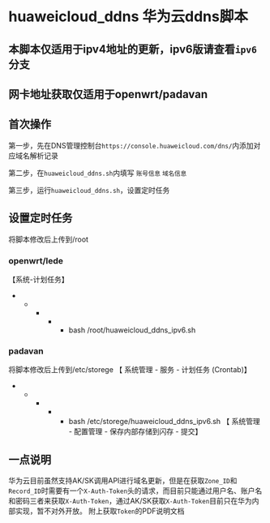# huaweicloud_ddns  华为云ddns脚本

## 本脚本仅适用于ipv4地址的更新，ipv6版请查看```ipv6```分支
## 网卡地址获取仅适用于openwrt/padavan


## 首次操作
第一步，先在DNS管理控制台```https://console.huaweicloud.com/dns/```内添加对应域名解析记录

第二步，在```huaweicloud_ddns.sh```内填写 ```账号信息``` ```域名信息```

第三步，运行```huaweicloud_ddns.sh```，设置定时任务

## 设置定时任务
将脚本修改后上传到/root
### openwrt/lede
【系统-计划任务】
* * * * * bash /root/huaweicloud_ddns_ipv6.sh

### padavan
将脚本修改后上传到/etc/storege
【 系统管理 - 服务 - 计划任务 (Crontab)】
* * * * * bash /etc/storege/huaweicloud_ddns_ipv6.sh
【 系统管理 - 配置管理 - 保存内部存储到闪存 - 提交】

## 一点说明
华为云目前虽然支持AK/SK调用API进行域名更新，但是在获取```Zone_ID```和```Record_ID```时需要有一个```X-Auth-Token```头的请求，而目前只能通过用户名、账户名和密码三者来获取```X-Auth-Token```，通过AK/SK获取```X-Auth-Token```目前只在华为内部实现，暂不对外开放。
附上获取```Token```的PDF说明文档
